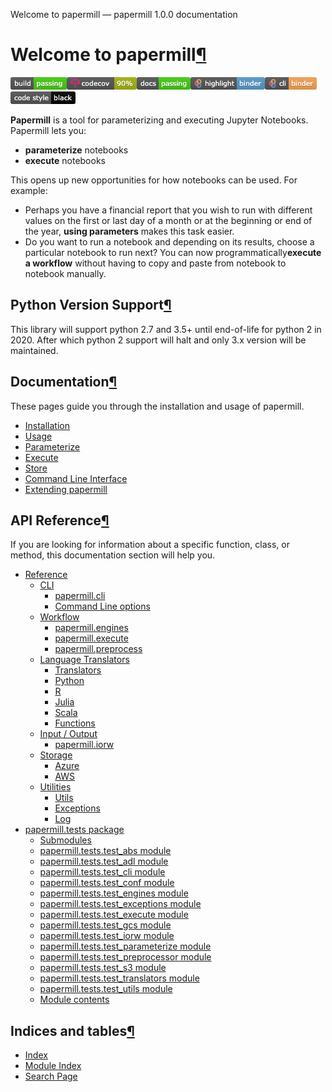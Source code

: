 Welcome to papermill — papermill 1.0.0 documentation

# Welcome to papermill[¶](https://papermill.readthedocs.io/en/latest/#welcome-to-papermill)

[![papermill.png](../_resources/087bbac58300ac5d38e541f4c3d661f2.png)](https://travis-ci.org/nteract/papermill)[![coverage.png](../_resources/1f9f52f54a712dea1ce2c030e34a7b7a.png)](https://codecov.io/github/nteract/papermill?branch=master)[![?version=latest](../_resources/157f1a87b7445d54ab29487382df1f42.png)](http://papermill.readthedocs.io/en/latest/?badge=latest)[![ybwovtw2](../_resources/2583c310a4b5ed37366252eeff6369f7.png)](https://mybinder.org/v2/gh/nteract/papermill/master?filepath=binder%2Fprocess_highlight_dates.ipynb)[![y7uz2eh9](../_resources/a2b7e4e8878bf8a69d8142416cefcf73.png)](https://mybinder.org/v2/gh/nteract/papermill/master?filepath=binder%2Fcli-simple%2Fcli_example.ipynb)[![code style-black-000000.png](../_resources/043096fba4312cdd2d0efb73b9212543.png)](https://github.com/ambv/black)

**Papermill** is a tool for parameterizing and executing Jupyter Notebooks.
Papermill lets you:

- **parameterize** notebooks
- **execute** notebooks

This opens up new opportunities for how notebooks can be used. For example:

- Perhaps you have a financial report that you wish to run with different values on the first or last day of a month or at the beginning or end of the year, **using parameters** makes this task easier.
- Do you want to run a notebook and depending on its results, choose a particular notebook to run next? You can now programmatically**execute a workflow** without having to copy and paste from notebook to notebook manually.

## Python Version Support[¶](https://papermill.readthedocs.io/en/latest/#python-version-support)

This library will support python 2.7 and 3.5+ until end-of-life for python 2 in 2020. After which python 2 support will halt and only 3.x version will be maintained.

## Documentation[¶](https://papermill.readthedocs.io/en/latest/#documentation)

These pages guide you through the installation and usage of papermill.

- [Installation](https://papermill.readthedocs.io/en/latest/installation.html)
- [Usage](https://papermill.readthedocs.io/en/latest/usage-workflow.html)
- [Parameterize](https://papermill.readthedocs.io/en/latest/usage-parameterize.html)
- [Execute](https://papermill.readthedocs.io/en/latest/usage-execute.html)
- [Store](https://papermill.readthedocs.io/en/latest/usage-store.html)
- [Command Line Interface](https://papermill.readthedocs.io/en/latest/usage-cli.html)
- [Extending papermill](https://papermill.readthedocs.io/en/latest/extending-overview.html)

## API Reference[¶](https://papermill.readthedocs.io/en/latest/#api-reference)

If you are looking for information about a specific function, class, or method, this documentation section will help you.

- [Reference](https://papermill.readthedocs.io/en/latest/reference/index.html)
    - [CLI](https://papermill.readthedocs.io/en/latest/reference/papermill-cli.html)
        - [papermill.cli](https://papermill.readthedocs.io/en/latest/reference/papermill-cli.html#module-papermill.cli)
        - [Command Line options](https://papermill.readthedocs.io/en/latest/reference/papermill-cli.html#command-line-options)
    - [Workflow](https://papermill.readthedocs.io/en/latest/reference/papermill-workflow.html)
        - [papermill.engines](https://papermill.readthedocs.io/en/latest/reference/papermill-workflow.html#module-papermill.engines)
        - [papermill.execute](https://papermill.readthedocs.io/en/latest/reference/papermill-workflow.html#module-papermill.execute)
        - [papermill.preprocess](https://papermill.readthedocs.io/en/latest/reference/papermill-workflow.html#module-papermill.preprocess)
    - [Language Translators](https://papermill.readthedocs.io/en/latest/reference/papermill-translators.html)
        - [Translators](https://papermill.readthedocs.io/en/latest/reference/papermill-translators.html#translators)
        - [Python](https://papermill.readthedocs.io/en/latest/reference/papermill-translators.html#python)
        - [R](https://papermill.readthedocs.io/en/latest/reference/papermill-translators.html#r)
        - [Julia](https://papermill.readthedocs.io/en/latest/reference/papermill-translators.html#julia)
        - [Scala](https://papermill.readthedocs.io/en/latest/reference/papermill-translators.html#scala)
        - [Functions](https://papermill.readthedocs.io/en/latest/reference/papermill-translators.html#functions)
    - [Input / Output](https://papermill.readthedocs.io/en/latest/reference/papermill-io.html)
        - [papermill.iorw](https://papermill.readthedocs.io/en/latest/reference/papermill-io.html#module-papermill.iorw)
    - [Storage](https://papermill.readthedocs.io/en/latest/reference/papermill-storage.html)
        - [Azure](https://papermill.readthedocs.io/en/latest/reference/papermill-storage.html#azure)
        - [AWS](https://papermill.readthedocs.io/en/latest/reference/papermill-storage.html#aws)
    - [Utilities](https://papermill.readthedocs.io/en/latest/reference/papermill-utilities.html)
        - [Utils](https://papermill.readthedocs.io/en/latest/reference/papermill-utilities.html#module-papermill.utils)
        - [Exceptions](https://papermill.readthedocs.io/en/latest/reference/papermill-utilities.html#module-papermill.exceptions)
        - [Log](https://papermill.readthedocs.io/en/latest/reference/papermill-utilities.html#module-papermill.log)
- [papermill.tests package](https://papermill.readthedocs.io/en/latest/reference/papermill.tests.html)
    - [Submodules](https://papermill.readthedocs.io/en/latest/reference/papermill.tests.html#submodules)
    - [papermill.tests.test_abs module](https://papermill.readthedocs.io/en/latest/reference/papermill.tests.html#papermill-tests-test-abs-module)
    - [papermill.tests.test_adl module](https://papermill.readthedocs.io/en/latest/reference/papermill.tests.html#papermill-tests-test-adl-module)
    - [papermill.tests.test_cli module](https://papermill.readthedocs.io/en/latest/reference/papermill.tests.html#papermill-tests-test-cli-module)
    - [papermill.tests.test_conf module](https://papermill.readthedocs.io/en/latest/reference/papermill.tests.html#papermill-tests-test-conf-module)
    - [papermill.tests.test_engines module](https://papermill.readthedocs.io/en/latest/reference/papermill.tests.html#module-papermill.tests.test_engines)
    - [papermill.tests.test_exceptions module](https://papermill.readthedocs.io/en/latest/reference/papermill.tests.html#papermill-tests-test-exceptions-module)
    - [papermill.tests.test_execute module](https://papermill.readthedocs.io/en/latest/reference/papermill.tests.html#module-papermill.tests.test_execute)
    - [papermill.tests.test_gcs module](https://papermill.readthedocs.io/en/latest/reference/papermill.tests.html#module-papermill.tests.test_gcs)
    - [papermill.tests.test_iorw module](https://papermill.readthedocs.io/en/latest/reference/papermill.tests.html#papermill-tests-test-iorw-module)
    - [papermill.tests.test_parameterize module](https://papermill.readthedocs.io/en/latest/reference/papermill.tests.html#module-papermill.tests.test_parameterize)
    - [papermill.tests.test_preprocessor module](https://papermill.readthedocs.io/en/latest/reference/papermill.tests.html#module-papermill.tests.test_preprocessor)
    - [papermill.tests.test_s3 module](https://papermill.readthedocs.io/en/latest/reference/papermill.tests.html#papermill-tests-test-s3-module)
    - [papermill.tests.test_translators module](https://papermill.readthedocs.io/en/latest/reference/papermill.tests.html#papermill-tests-test-translators-module)
    - [papermill.tests.test_utils module](https://papermill.readthedocs.io/en/latest/reference/papermill.tests.html#papermill-tests-test-utils-module)
    - [Module contents](https://papermill.readthedocs.io/en/latest/reference/papermill.tests.html#module-papermill.tests)

## Indices and tables[¶](https://papermill.readthedocs.io/en/latest/#indices-and-tables)

- [Index](https://papermill.readthedocs.io/en/latest/genindex.html)
- [Module Index](https://papermill.readthedocs.io/en/latest/py-modindex.html)
- [Search Page](https://papermill.readthedocs.io/en/latest/search.html)